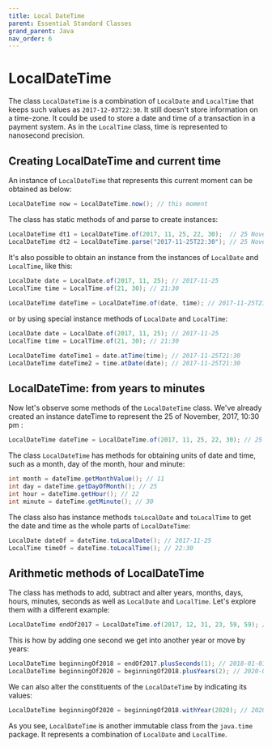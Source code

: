 ```yaml
---
title: Local DateTime
parent: Essential Standard Classes
grand_parent: Java
nav_order: 6
---
```


# LocalDateTime

The class `LocalDateTime` is a combination of `LocalDate` and `LocalTime` that keeps such values as `2017-12-03T22:30`. It still doesn't store information on a time-zone. It could be used to store a date and time of a transaction in a payment system. As in the `LocalTime` class, time is represented to nanosecond precision.

## Creating LocalDateTime and current time

An instance of `LocalDateTime` that represents this current moment can be obtained as below:

```java
LocalDateTime now = LocalDateTime.now(); // this moment
```
The class has static methods of and parse to create instances:

```java
LocalDateTime dt1 = LocalDateTime.of(2017, 11, 25, 22, 30);  // 25 November 2017, 22:30
LocalDateTime dt2 = LocalDateTime.parse("2017-11-25T22:30"); // 25 November 2017, 22:30
```

It's also possible to obtain an instance from the instances of `LocalDate` and `LocalTime`, like this:

```java
LocalDate date = LocalDate.of(2017, 11, 25); // 2017-11-25
LocalTime time = LocalTime.of(21, 30); // 21:30
        
LocalDateTime dateTime = LocalDateTime.of(date, time); // 2017-11-25T21:30
```
or by using special instance methods of `LocalDate` and `LocalTime`:

```java
LocalDate date = LocalDate.of(2017, 11, 25); // 2017-11-25
LocalTime time = LocalTime.of(21, 30); // 21:30       

LocalDateTime dateTime1 = date.atTime(time); // 2017-11-25T21:30
LocalDateTime dateTime2 = time.atDate(date); // 2017-11-25T21:30
```

## LocalDateTime: from years to minutes

Now let's observe some methods of the `LocalDateTime` class. We've already created an instance dateTime to represent the 25 of November, 2017, 10:30 pm :

```java
LocalDateTime dateTime = LocalDateTime.of(2017, 11, 25, 22, 30); // 25 November 2017, 22:30
```

The class `LocalDateTime` has methods for obtaining units of date and time, such as a month, day of the month, hour and minute:

```java
int month = dateTime.getMonthValue(); // 11
int day = dateTime.getDayOfMonth(); // 25
int hour = dateTime.getHour(); // 22
int minute = dateTime.getMinute(); // 30
```

The class also has instance methods `toLocalDate` and `toLocalTime` to get the date and time as the whole parts of `LocalDateTime`:

```java
LocalDate dateOf = dateTime.toLocalDate(); // 2017-11-25
LocalTime timeOf = dateTime.toLocalTime(); // 22:30
```

## Arithmetic methods of LocalDateTime

The class has methods to add, subtract and alter years, months, days, hours, minutes, seconds as well as `LocalDate` and `LocalTime`. Let's explore them with a different example:

```java
LocalDateTime endOf2017 = LocalDateTime.of(2017, 12, 31, 23, 59, 59); // 2017-12-31T23:59:59
```

This is how by adding one second we get into another year or move by years:

```java
LocalDateTime beginningOf2018 = endOf2017.plusSeconds(1); // 2018-01-01T00:00
LocalDateTime beginningOf2020 = beginningOf2018.plusYears(2); // 2020-01-01T00:00

```
We can also alter the constituents of the `LocalDateTime` by indicating its values:

```java
LocalDateTime beginningOf2020 = beginningOf2018.withYear(2020); // 2020-01-01T00:00
```

As you see, `LocalDateTime` is another immutable class from the `java.time` package. It represents a combination of `LocalDate` and `LocalTime`.